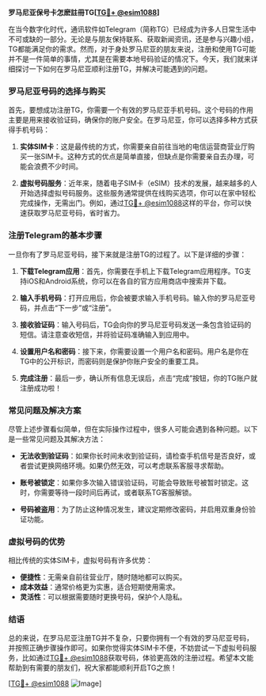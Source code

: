 **罗马尼亚保号卡怎麽註冊TG[[TG💪+ @esim1088](https://t.me/s/esim1088)]**

在当今数字化时代，通讯软件如Telegram（简称TG）已经成为许多人日常生活中不可或缺的一部分。无论是与朋友保持联系、获取新闻资讯，还是参与兴趣小组，TG都能满足你的需求。然而，对于身处罗马尼亚的朋友来说，注册和使用TG可能并不是一件简单的事情，尤其是在需要本地号码验证的情况下。今天，我们就来详细探讨一下如何在罗马尼亚顺利注册TG，并解决可能遇到的问题。

### 罗马尼亚号码的选择与购买

首先，要想成功注册TG，你需要一个有效的罗马尼亚手机号码。这个号码的作用主要是用来接收验证码，确保你的账户安全。在罗马尼亚，你可以选择多种方式获得手机号码：

1. **实体SIM卡**：这是最传统的方式，你需要亲自前往当地的电信运营商营业厅购买一张SIM卡。这种方式的优点是简单直接，但缺点是你需要亲自去办理，可能会浪费不少时间。

2. **虚拟号码服务**：近年来，随着电子SIM卡（eSIM）技术的发展，越来越多的人开始选择虚拟号码服务。这些服务通常提供在线购买选项，你可以在家中轻松完成操作，无需出门。例如，通过[TG💪+ @esim1088](https://t.me/s/esim1088)这样的平台，你可以快速获取罗马尼亚号码，省时省力。

### 注册Telegram的基本步骤

一旦你有了罗马尼亚号码，接下来就是注册TG的过程了。以下是详细的步骤：

1. **下载Telegram应用**：首先，你需要在手机上下载Telegram应用程序。TG支持iOS和Android系统，你可以在各自的官方应用商店中搜索并下载。

2. **输入手机号码**：打开应用后，你会被要求输入手机号码。输入你的罗马尼亚号码，并点击“下一步”或“注册”。

3. **接收验证码**：输入号码后，TG会向你的罗马尼亚号码发送一条包含验证码的短信。请注意查收短信，并将验证码准确输入到应用中。

4. **设置用户名和密码**：接下来，你需要设置一个用户名和密码。用户名是你在TG中的公开标识，而密码则是保护你账户安全的重要工具。

5. **完成注册**：最后一步，确认所有信息无误后，点击“完成”按钮，你的TG账户就注册成功啦！

### 常见问题及解决方案

尽管上述步骤看似简单，但在实际操作过程中，很多人可能会遇到各种问题。以下是一些常见问题及其解决方法：

- **无法收到验证码**：如果你长时间未收到验证码，请检查手机信号是否良好，或者尝试更换网络环境。如果仍然无效，可以考虑联系客服寻求帮助。

- **账号被锁定**：如果你多次输入错误验证码，可能会导致账号被暂时锁定。这时，你需要等待一段时间后再试，或者联系TG客服解锁。

- **号码被盗用**：为了防止这种情况发生，建议定期修改密码，并启用双重身份验证功能。

### 虚拟号码的优势

相比传统的实体SIM卡，虚拟号码有许多优势：

- **便捷性**：无需亲自前往营业厅，随时随地都可以购买。
- **成本效益**：通常价格更为实惠，适合短期使用需求。
- **灵活性**：可以根据需要随时更换号码，保护个人隐私。

### 结语

总的来说，在罗马尼亚注册TG并不复杂，只要你拥有一个有效的罗马尼亚号码，并按照正确步骤操作即可。如果你觉得实体SIM卡不便，不妨尝试一下虚拟号码服务，比如通过[TG💪+ @esim1088](https://t.me/s/esim1088)获取号码，体验更高效的注册过程。希望本文能帮助到有需要的朋友们，祝大家都能顺利开启TG之旅！

[[TG💪+ @esim1088](https://t.me/s/esim1088) ![Image](https://i.postimg.cc/4NQfJmqS/Snipaste-2025-05-13-00-14-12.png)]